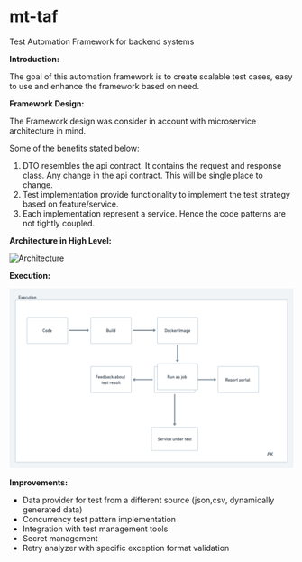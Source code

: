 
# **mt-taf**

Test Automation Framework for backend systems

**Introduction:**

The goal of this automation framework is to create scalable test cases, easy to use and enhance the framework based on need.

**Framework Design:**

The Framework design was consider in account with microservice architecture in mind.

Some of the benefits stated below:

1. DTO resembles the api contract. It contains the request and response class. Any change in the api contract. This will be single place to change.
2. Test implementation provide functionality to implement the test strategy based on feature/service.
3. Each implementation represent a service. Hence the code patterns are not tightly coupled.

**Architecture in High Level:**

![Architecture](/asset/Backend_Automation_Architecture.png)

**Execution:**

![Execution](/asset/Execution.png)

**Improvements:**
* Data provider for test from a different source (json,csv, dynamically generated data)
* Concurrency test pattern implementation
* Integration with test management tools
* Secret management
* Retry analyzer with specific exception format validation
